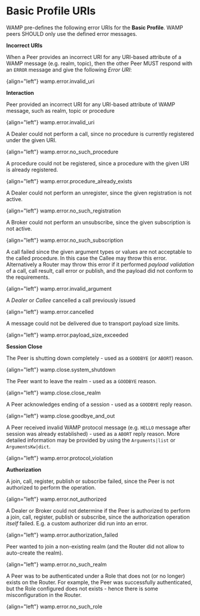 # Basic Profile URIs

WAMP pre-defines the following error URIs for the **Basic Profile**. WAMP peers SHOULD only use the defined error messages.


**Incorrect URIs**

When a Peer provides an incorrect URI for any URI-based attribute of a WAMP message (e.g. realm, topic), then the other Peer MUST respond with an `ERROR` message and give the following *Error URI*:

{align="left"}
        wamp.error.invalid_uri


**Interaction**

Peer provided an incorrect URI for any URI-based attribute of WAMP message, such as realm, topic or procedure

{align="left"}
        wamp.error.invalid_uri

A Dealer could not perform a call, since no procedure is currently registered under the given URI.

{align="left"}
        wamp.error.no_such_procedure

A procedure could not be registered, since a procedure with the given URI is already registered.

{align="left"}
        wamp.error.procedure_already_exists

A Dealer could not perform an unregister, since the given registration is not active.

{align="left"}
        wamp.error.no_such_registration

A Broker could not perform an unsubscribe, since the given subscription is not active.

{align="left"}
        wamp.error.no_such_subscription

A call failed since the given argument types or values are not acceptable to the called procedure. In this case the Callee may throw this error. Alternatively a Router may throw this error if it performed *payload validation* of a call, call result, call error or publish, and the payload did not conform to the requirements.

{align="left"}
        wamp.error.invalid_argument

A *Dealer* or *Callee* cancelled a call previously issued

{align="left"}
        wamp.error.cancelled

A message could not be delivered due to transport payload size limits.

{align="left"}
        wamp.error.payload_size_exceeded

**Session Close**

The Peer is shutting down completely - used as a `GOODBYE` (or `ABORT`) reason.

{align="left"}
        wamp.close.system_shutdown

The Peer want to leave the realm - used as a `GOODBYE` reason.

{align="left"}
        wamp.close.close_realm

A Peer acknowledges ending of a session - used as a `GOODBYE` reply reason.

{align="left"}
        wamp.close.goodbye_and_out

A Peer received invalid WAMP protocol message (e.g. `HELLO` message after session was already established) - used as a `ABORT` reply reason. More detailed information may be provided by using the `Arguments|list` or `ArgumentsKw|dict`.

{align="left"}
        wamp.error.protocol_violation

**Authorization**

A join, call, register, publish or subscribe failed, since the Peer is not authorized to perform the operation.

{align="left"}
        wamp.error.not_authorized

A Dealer or Broker could not determine if the Peer is authorized to perform a join, call, register, publish or subscribe, since the authorization operation *itself* failed. E.g. a custom authorizer did run into an error.

{align="left"}
        wamp.error.authorization_failed

Peer wanted to join a non-existing realm (and the Router did not allow to auto-create the realm).

{align="left"}
        wamp.error.no_such_realm

A Peer was to be authenticated under a Role that does not (or no longer) exists on the Router. For example, the Peer was successfully authenticated, but the Role configured does not exists - hence there is some misconfiguration in the Router.

{align="left"}
        wamp.error.no_such_role
